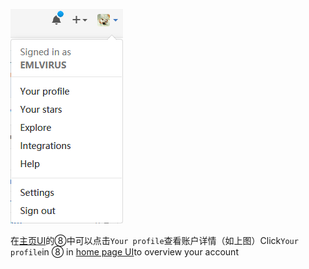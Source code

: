 ![](/assets/import.png)

在[主页UI](/chapter1.md)的⑧中可以点击`Your profile`查看账户详情（如上图）Click`Your profile`in ⑧ in [home page UI](/chapter1.md)to overview your account

